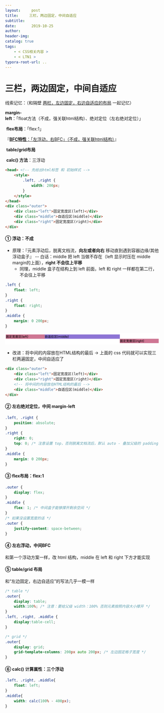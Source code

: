 ```yaml
---
layout:     post
title:     三栏，两边固定，中间自适应
subtitle:  
date:       2019-10-25
author:     
header-img: 
catalog: true
tags:
    - < CSS相关内容 >
    - < LTN1 >
typora-root-url: ..
---
```




# 三栏，两边固定，中间自适应

线索记忆：（和隔壁 [两栏，左边固定，右边自适应的布局](./2019-10-26-两栏，左边固定，右边自适应.md) 一起记忆）

​	**margin-left**：「float方法（不成，强关联html结构）、绝对定位（左右绝对定位）」

​	**flex布局**：「flex:1」

​	『<u>**BFC特性**：「左浮动，右BFC」（不成，强关联html结构）</u>』

​	**table/grid布局**

​	**calc() 方法**：三浮动



```html
<head> <!-- 先给出html标签 和 初始样式 -->
	<style>
        .left, .right {
            width: 200px;
        }
    </style>
</head>
<div class="outer">    
    <div class="left">固定宽度区(left)</div>
    <div class="middle">自适应区(middle)</div>
    <div class="right">固定宽度区(right)</div>
</div>
```

#### ① 浮动：不成

- 原理：『元素浮动后，脱离文档流，**向左或者向右** 移动直到遇到容器边缘/其他浮动盒子』 -- 白话：middle 把 left 当做不存在（left 显示时压在  middle margin的上面），**right 不会往上平移**
    - 同理，middle 盒子在结构上到 left 前面，left 和 right 一样都在第二行，不会往上平移

```css
.left {
    float: left;
}
.right {
    float: right;
}
.middle {
    margin: 0 200px;
}
```

![image-20241015202437805](/../img/assets_2023/image-20241015202437805.png)

- 改进：将中间的内容放在HTML结构的最后 -> 上面的 css 代码就可以实现三栏两遍固定，中间自适应了

```html
<div class="outer">
    <div class="left">固定宽度区(left)</div>
    <div class="right">固定宽度区(right)</div>
    <!-- 将中间的内容放在HTML结构的最后 -->
    <div class="middle">自适应区(middle)</div>
</div>
```

#### ② 左右绝对定位，中间 margin-left

```css
.left, .right {
    position: absolute;
}
.right {
    right: 0;
    top: 0; /* 注意设置 top，否则脱离文档流后，默认 auto - 叠加父级的 padding */
}
.middle {
    margin: 0 200px;
}
```

#### ③ flex布局：flex:1

```css
.outer {
	display: flex;
}
.middle {
	flex: 1; /* 中间盒子能够撑开剩余空间 */
}
/* 如果没设置宽度的话 */
.outer {
    justify-content: space-between;
}
```

#### ④ 左右浮动，中间BFC

和第一个浮动方案一样，改 html 结构，middle 在 left 和 right 下方才能实现

#### ⑤ table/grid 布局

和“左边固定，右边自适应”的写法几乎一模一样

```css
/* table */
.outer{
    display: table;
    width:100%; /* 注意：要给父级 width：100% 否则元素按照内容大小撑开 */
}
.left, .right, .middle {
    display:table-cell;
}
```

```css
/* grid */
.outer{
    display: grid;
    grid-template-columns: 200px auto 200px; /* 左边固定格子宽度 */
}
```

#### ⑥ calc() 计算属性：三个浮动

```css
.left, .right, .middle{
    float: left;
}
.middle{
    width: calc(100% - 400px);
}
```

